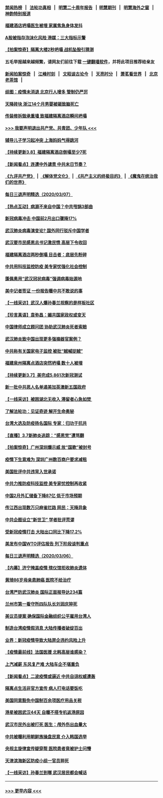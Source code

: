 #### [禁闻热榜](热点新闻.md?=0)  &nbsp;&nbsp;|&nbsp;&nbsp; [法轮功真相](https://github.com/gfw-breaker/truth/blob/master/README.md?=0) &nbsp;&nbsp;|&nbsp;&nbsp; [明慧二十周年报告](https://github.com/gfw-breaker/mh-reports/blob/master/README.md?=0) &nbsp;&nbsp;|&nbsp;&nbsp;[明慧期刊](https://github.com/gfw-breaker/mh-qikan) &nbsp;&nbsp;|&nbsp;&nbsp; [明慧海外之窗](https://github.com/gfw-breaker/mh-news/blob/master/README.md?=0) &nbsp;&nbsp;|&nbsp;&nbsp; [神韵特别报道](https://github.com/gfw-breaker/mh-news/blob/master/shenyun.md?=0)
#### [福建酒店坍塌医生被埋 家属焦急身体发抖](../pages/nsc413/n11924090.md?t=03081703) 
#### [A股被指存泡沫化风险 港媒：三大指标示警](../pages/nsc413/n11923886.md?t=03081703) 
#### [【拍案惊奇】隔离大楼2秒坍塌 战机坠毁引猜测](../pages/nsc413/n11923925.md?t=03081703) 
#### 五毛举报越来越频繁，请网友们前往下载 [一键翻墙软件](https://github.com/gfw-breaker/ssr-accounts)，并将此项目推荐给亲友
#### [新闻拍案惊奇](https://github.com/gfw-breaker/banned-news/blob/master/pages/link4.md) &nbsp;&nbsp;|&nbsp;&nbsp; [江峰时刻](https://github.com/gfw-breaker/banned-news/blob/master/pages/link4.md) &nbsp;&nbsp;|&nbsp;&nbsp; [文昭谈古论今](https://github.com/gfw-breaker/banned-news/blob/master/pages/link4.md) &nbsp;&nbsp;|&nbsp;&nbsp; [天亮时分](https://github.com/gfw-breaker/banned-news/blob/master/pages/link4.md) &nbsp;&nbsp;|&nbsp;&nbsp; [萧茗看世界](https://github.com/gfw-breaker/banned-news/blob/master/pages/link4.md) &nbsp;&nbsp;|&nbsp;&nbsp; [北京老茶馆](https://github.com/gfw-breaker/banned-news/blob/master/pages/link4.md) &nbsp;&nbsp;|&nbsp;&nbsp; 
#### [组图：疫情未消退 北京行人增多 管制仍严厉](../pages/nsc413/n11923540.md?t=03081703) 
#### [天降砖块 浙江14个月男婴被砸致脑死亡](../pages/nsc413/n11923800.md?t=03081703) 
#### [传装修拆毁承重墙 致福建隔离酒店瞬间坍塌](../pages/nsc413/n11923706.md?t=03081703) 
#### [>>> 我要声明退出共产党、共青团、少年队 <<<](https://github.com/begood0513/goodnews/blob/master/quit/letter.md) 
#### [辅导儿子学习起冲突 上海妈妈气得跳河](../pages/nsc413/n11923809.md?t=03081703) 
#### [【持续更新3.8】福建隔离酒店倒塌至少7死](../pages/nsc413/n11923562.md?t=03081703) 
#### [【新闻看点】连遭中外谴责 中共末日节奏？](../pages/nsc413/n11923402.md?t=03081703) 
#### [《九评共产党》](https://github.com/begood0513/9ping.md/blob/master/README.md) &nbsp;|&nbsp; [《解体党文化》](../../../../jtdwh.md/blob/master/README.md)  &nbsp;|&nbsp; [《共产主义的终极目的》](../../../../gczydzjmd.md/blob/master/README.md) &nbsp;|&nbsp; [《魔鬼在统治我们的世界》](../../../../mgztzwmdsj.md/blob/master/README.md) 
#### [每日三退声明精选（2020/03/07）](../pages/nsc413/n11923653.md?t=03081703) 
#### [【热点互动】病源不来自中国？中共甩锅3部曲](../pages/nsc413/n11923404.md?t=03081703) 
#### [新冠病毒冲击 中国前2月出口骤降17%](../pages/nsc413/n11923453.md?t=03081703) 
#### [武汉肺炎病毒演变论? 国外同行驳斥中国学者](../pages/nsc413/n11923064.md?t=03081703) 
#### [武汉要市民感恩总书记激民愤 高层下令收回](../pages/nsc413/n11923221.md?t=03081703) 
#### [福建隔离酒店两秒倒塌 目击者：底层先粉碎](../pages/nsc413/n11923398.md?t=03081703) 
#### [中共用科技监控防疫 美专家忧强化社会控制](../pages/nsc413/n11923236.md?t=03081703) 
#### [蓬佩奥用“武汉冠状病毒”强调病毒始源地](../pages/nsc413/n11923252.md?t=03081703) 
#### [美中记者签证 一份报告曝中共不敢说的事](../pages/nsc413/n11923242.md?t=03081703) 
#### [【一线采访】武汉人爆孙春兰视察的是样板社区](../pages/nsc413/n11923069.md?t=03081703) 
#### [【珍言真语】袁弥昌：媚共国家政权或变天](../pages/nsc413/n11923199.md?t=03081703) 
#### [中国律师成立顾问团 协助武汉肺炎死者索赔](../pages/nsc413/n11923117.md?t=03081703) 
#### [武汉肺炎致中国出现更多强摘器官案例？](../pages/nsc413/n11923089.md?t=03081703) 
#### [中共称有关国家电子监控 被批“贼喊捉贼”](../pages/nsc413/n11922877.md?t=03081703) 
#### [福建泉州隔离点酒店突然坍塌 数十人被埋](../pages/nsc413/n11922826.md?t=03081703) 
#### [【持续更新3.7】美完成5,861次新冠测试](../pages/nsc413/n11921647.md?t=03081703) 
#### [新一批中共恶人名单递美加英澳新五国政府](../pages/nsc413/n11922727.md?t=03081703) 
#### [【一线采访】被困湖北无收入 滞留者心急如焚 ](../pages/nsc413/n11922709.md?t=03081703) 
#### [了解法轮功：见证奇迹 解开生命奥秘](../pages/nsc413/n11922778.md?t=03081703) 
#### [台湾大选及防疫扬名国际 专家：归功于抗共](../pages/nsc413/n11921955.md?t=03081703) 
#### [【直播】3.7新肺炎追踪：“感恩党”遭骂翻](../pages/nsc413/n11922690.md?t=03081703) 
#### [【拍案惊奇】广州深圳爆示威 放“国歌”被封号](../pages/nsc413/n11921679.md?t=03081703) 
#### [疫情下生意难为 深圳广州数百商户要求减租](../pages/nsc413/n11922392.md?t=03081703) 
#### [美国批评中共违背入世承诺](../pages/nsc413/n11922430.md?t=03081703) 
#### [中共力推防疫科技监控 美专家忧控制再收紧](../pages/nsc413/n11922329.md?t=03081703) 
#### [中国2月外汇储备下降87亿 低于市场预期](../pages/nsc413/n11922091.md?t=03081703) 
#### [传江西出现数万只麻雀拦路 网民：天降异象](../pages/nsc413/n11922160.md?t=03081703) 
#### [中共企图设立“新世卫” 学者批评荒谬](../pages/nsc413/n11921839.md?t=03081703) 
#### [受新冠疫情打击 大陆出口同比下降17.2%](../pages/nsc413/n11921736.md?t=03081703) 
#### [美发布中国WTO评估报告 列下阶段谈判重点](../pages/nsc413/n11921572.md?t=03081703) 
#### [每日三退声明精选（2020/03/06）](../pages/nsc413/n11921953.md?t=03081703) 
#### [【内幕】济宁掩盖疫情 殡仪馆拒收肺炎遗体](../pages/nsc413/n11917871.md?t=03081703) 
#### [黄琦86岁母亲患肺癌 医院不给治疗](../pages/nsc413/n11921840.md?t=03081703) 
#### [台湾严防武汉肺炎 国际正面报导达234篇](../pages/nsc413/n11921737.md?t=03081703) 
#### [兰州市第一看守所四队队长刘润庆猝死](../pages/nsc413/n11920358.md?t=03081703) 
#### [美议员提案 确保国际金融组织公平雇用台湾人](../pages/nsc413/n11921691.md?t=03081703) 
#### [制造台湾疫情假消息 大陆传播者破绽百出](../pages/nsc413/n11921050.md?t=03081703) 
#### [业界：新冠疫情导致大陆房企违约风险上升](../pages/nsc413/n11921549.md?t=03081703) 
#### [【疫情最前线】法国医援 北韩高层谁感染？](../pages/nsc413/n11920850.md?t=03081703) 
#### [上汽减薪 东风复产难 大陆车企不堪重负](../pages/nsc413/n11921202.md?t=03081703) 
#### [【新闻看点】二波疫情或逼近 中共自诩权威遭轰](../pages/nsc413/n11920942.md?t=03081703) 
#### [隔离点生活非官方宣传 病人打电话要饭吃](../pages/nsc413/n11921264.md?t=03081703) 
#### [美国同意豁免中国制百余项医疗用品关税](../pages/nsc413/n11921400.md?t=03081703) 
#### [港星被困武汉44天 自曝不搭专机返港原因](../pages/nsc413/n11920926.md?t=03081703) 
#### [武汉市民外出被打死 医生：颅外伤出血量大](../pages/nsc413/n11921303.md?t=03081703) 
#### [中共被曝利用朝鲜族操盘民意 介入韩国选举](../pages/nsc413/n11921006.md?t=03081703) 
#### [央视主旋律宣传疑穿帮 医院患者竟被护士问懵](../pages/nsc413/n11921219.md?t=03081703) 
#### [天津滨海新区防疫小组一官员猝死](../pages/nsc413/n11921205.md?t=03081703) 
#### [【一线采访】孙春兰到哪 武汉居民都会喊话](../pages/nsc413/n11920952.md?t=03081703) 

----
#### [ >>> 更早内容 <<< ](../indexes/nsc413-earlier.md)
